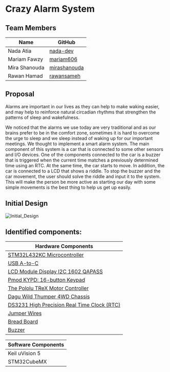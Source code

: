 # Crazy Alarm System

## Team Members
| Name  | GitHub
| ------------- | ------------- |
| Nada Atia | [nada-dev](https://github.com/nada-dev)
| Mariam Fawzy | [mariam606](https://github.com/mariam606)
| Mira Shanouda | [mirashanouda](https://github.com/mirashanouda)
| Rawan Hamad | [rawansameh](https://github.com/rawansameh)

## Proposal
Alarms are important in our lives as they can help to make waking easier, and may help to reinforce natural circadian rhythms that strengthen the patterns of sleep and wakefulness. 

We noticed that the alarms we use today are very traditional and as our brains prefer to be in the comfort zone, sometimes it is hard to overcome the urge to sleep and we sleep instead of waking up for our important meetings. We thought to implement a smart alarm system. The main component of this system is a car that is connected to some other sensors and I/O devices. One of the components connected to the car is a buzzer that is triggered when the current time matches a previously determined time using an RTC. At the same time, the car starts to move. In addition, the car is connected to a LCD that shows a riddle. To stop the buzzer and the car movement, the user should solve the riddle and input it to the system. This will make the person be more active as starting our day with some simple movements is the best thing to help us get up easily.

## Initial Design
![Initial_Design](https://github.com/mariam606/crazy_alarm_system/assets/63364836/9e838839-3f74-40ac-ac45-2d529c2e267f)


## Identified components:
| Hardware Components 
| -------------
| [STM32L432KC Microcontroller](https://www.st.com/en/microcontrollers-microprocessors/stm32l432kc.html)
| [USB A-to-C](https://ram-e-shop.com/product/usb-cable-micro-copy/)
| [LCD Module Display I2C 1602 QAPASS](https://ram-e-shop.com/product/lcd-2x16-blue/)
| [Pmod KYPD: 16-button Keypad](https://www.amazon.co.uk/DIGILENT-410-195-410-195-16-Buttons-Keyboard/dp/B0792G3C45)
| [The Pololu TReX Motor Controller](https://www.pololu.com/product/777)
| [Dagu Wild Thumper 4WD Chassis](https://www.pololu.com/product/1567)
| [DS3231 High Precision Real Time Clock (RTC)](https://store.fut-electronics.com/products/ds3231-high-precision-rtc-module-ds3231)
| [Jumper Wires](https://ram-e-shop.com/product/ph60-mf-20cm/)
| [Bread Board](https://ram-e-shop.com/product/bb01-bread-board/)
| [Buzzer](https://ram-e-shop.com/product/buzzar3v/)

| Software Components 
| -------------
| Keil uVision 5
| STM32CubeMX

